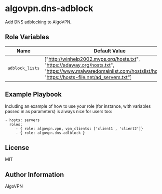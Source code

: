 algovpn.dns-adblock
===================

Add DNS adblocking to AlgoVPN.

Role Variables
--------------

| Name           | Default Value | Description                        |
| -------------- | ------------- | -----------------------------------|
| `adblock_lists` | ["http://winhelp2002.mvps.org/hosts.txt", "https://adaway.org/hosts.txt", "https://www.malwaredomainlist.com/hostslist/hosts.txt", "https://hosts-file.net/ad_servers.txt"] | List of adblock feeds |


Example Playbook
----------------

Including an example of how to use your role (for instance, with variables passed in as parameters) is always nice for users too:

    - hosts: servers
      roles:
         - { role: algovpn.vpn, vpn_clients: ['client1', 'client2']}
         - { role: algovpn.dns-adlblock }

License
-------

MIT

Author Information
------------------

AlgoVPN